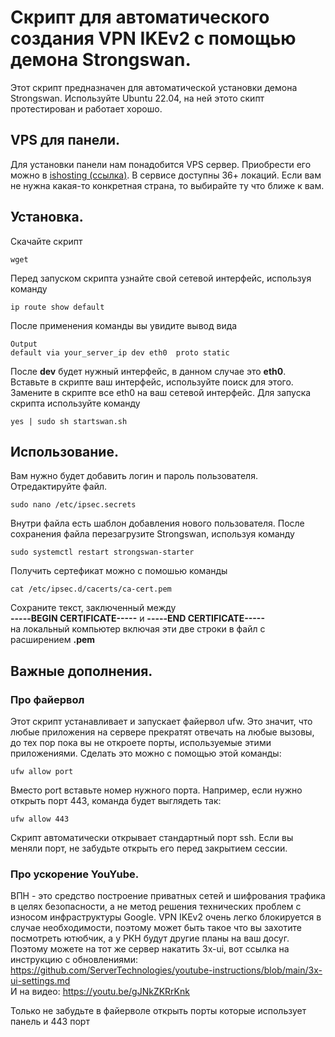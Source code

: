 # Скрипт для автоматического создания VPN IKEv2 с помощью демона Strongswan.
Этот скрипт предназначен для автоматической установки демона Strongswan. Используйте Ubuntu 22.04, на ней этото скипт протестирован и работает хорошо.

## VPS для панели.
Для установки панели нам понадобится VPS сервер. Приобрести его можно в <a href="https://bit.ly/3rOqvPE)" target="_blank">ishosting (ссылка)</a>.
В сервисе доступны 36+ локаций. Если вам не нужна какая-то конкретная страна, то выбирайте ту что ближе к вам.

## Установка.
Скачайте скрипт
```
wget
```
Перед запуском скрипта узнайте свой сетевой интерфейс, используя команду
```
ip route show default
```
После применения команды вы увидите вывод вида
```
Output
default via your_server_ip dev eth0  proto static
```
После **dev** будет нужный интерфейc, в данном случае это **eth0**. Вставьте в скрипте ваш интерфейс, используйте поиск для этого. Замените в скрипте все eth0 на ваш сетевой интерфейс.
Для запуска скрипта используйте команду
```
yes | sudo sh startswan.sh
```


## Использование.

Вам нужно будет добавить логин и пароль пользователя.
Отредактируйте файл.
```
sudo nano /etc/ipsec.secrets
```
Внутри файла есть шаблон добавления нового пользователя.
После сохранения файла перезагрузите Strongswan, используя команду
```
sudo systemctl restart strongswan-starter
```

Получить сертефикат можно с помошью команды
```
cat /etc/ipsec.d/cacerts/ca-cert.pem
```
Сохраните текст, заключенный между
</br>**-----BEGIN CERTIFICATE-----** и **-----END CERTIFICATE-----**</br>
на локальный компьютер включая эти две строки в файл с расширением **.pem**

## Важные дополнения.
### Про файервол
Этот скрипт устанавливает и запускает файервол ufw. Это значит, что любые приложения на сервере прекратят отвечать на любые вызовы, до тех пор пока вы не откроете порты, используемые этими приложениями. Сделать это можно с помощью этой команды:
```
ufw allow port
```

Вместо port вставьте номер нужного порта. Например, если нужно открыть порт 443, команда будет выглядеть так:
```
ufw allow 443
```

Скрипт автоматически открывает стандартный порт ssh. Если вы меняли порт, не забудьте открыть его перед закрытием сессии.

### Про ускорение YouYube.
ВПН - это средство построение приватных сетей и шифрования трафика в целях безопасности, а не метод решения технических проблем с износом инфраструктуры Google. VPN IKEv2 очень легко блокируется в случае необходимости, поэтому может быть такое что вы захотите посмотреть ютюбчик, а у РКН будут другие планы на ваш досуг. Поэтому можете на тот же сервер накатить 3x-ui, вот ссылка на инструкцию с обновлениями:\
https://github.com/ServerTechnologies/youtube-instructions/blob/main/3x-ui-settings.md
\
И на видео:
https://youtu.be/gJNkZKRrKnk

Только не забудьте в файерволе открыть порты которые использует панель и 443 порт